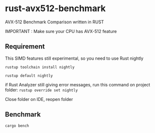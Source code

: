 # rust-avx512-benchmark
AVX-512 Benchmark Comparison written in RUST

IMPORTANT : Make sure your CPU has AVX-512 feature


## Requirement
This SIMD features still experimental, so you need to use Rust nightly

``` 
rustup toolchain install nightly 

rustup default nightly

```

if Rust Analyzer still giving error messages, run this command on project folder:
` rustup override set nightly `

Close folder on IDE, reopen folder


## Benchmark

` cargo bench `
